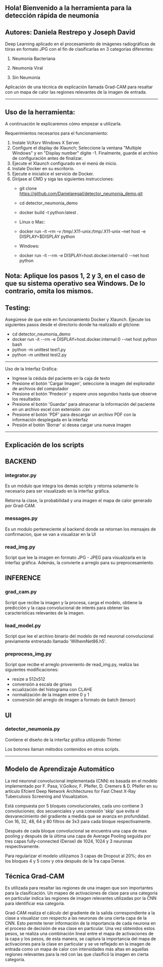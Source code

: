 ## Hola! Bienvenido a la herramienta para la detección rápida de neumonía

## Autores: Daniela Restrepo y Joseph David
Deep Learning aplicado en el procesamiento de imágenes radiográficas de tórax en formato JPG con el fin de clasificarlas en 3 categorías diferentes:

1. Neumonía Bacteriana

2. Neumonía Viral

3. Sin Neumonía

Aplicación de una técnica de explicación llamada Grad-CAM para resaltar con un mapa de calor las regiones relevantes de la imagen de entrada.

---
## Uso de la herramienta:

A continuación le explicaremos cómo empezar a utilizarla.

Requerimientos necesarios para el funcionamiento:

1. Instale VcXsrv Windows X Server.
2. Configure el display de Xlaunch; Seleccione la ventana "Multiple Windows" y en "Display number" digite -1. Finalmente, guarde el archivo de configuración antes de finalizar.
3. Ejecute el Xlaunch configurado en el menú de inicio.
4. Instale Docker en su escritorio. 
5. Ejecute e inicialice el servicio de Docker.
6. Diríjase al CMD y siga las siguientes instrucciones:
    - git clone https://github.com/Danielaregal/detector_neumonia_demo.git
    - cd detector_neumonia_demo
    - docker build -t python:latest .
    
    - Linux o Mac:
    - docker run -it –rm -v /tmp/.X11-unix:/tmp/.X11-unix –net host -e DISPLAY=$DISPLAY python

    - Windows:
    - docker run -it --rm -e DISPLAY=host.docker.internal:0 --net host python 

Nota: Aplique los pasos 1, 2 y 3, en el caso de que su sistema operativo sea Windows. De lo contrario, omita los mismos. 
----------------------------------------------------------------------------------

## Testing:

Asegúrese de que este en funcionamiento Docker y Xlaunch.
Ejecute los siguientes pasos desde el directorio donde ha realizado el gitclone:

- cd detector_neumonia_demo
- docker run -it --rm -e DISPLAY=host.docker.internal:0 --net host python bash
- python -m unittest test1.py
- python -m unittest test2.py
----------------------------------------------------------------------------------
Uso de la Interfaz Gráfica:

- Ingrese la cédula del paciente en la caja de texto
- Presione el botón 'Cargar Imagen', seleccione la imagen del explorador de archivos del computador
- Presione el botón 'Predecir' y espere unos segundos hasta que observe los resultados
- Presione el botón 'Guardar' para almacenar la información del paciente en un archivo excel con extensión .csv
- Presione el botón 'PDF' para descargar un archivo PDF con la información desplegada en la interfaz
- Presión el botón 'Borrar' si desea cargar una nueva imagen

---

## Explicación de los scripts

## BACKEND

### integrator.py

Es un módulo que integra los demás scripts y retorna solamente lo necesario para ser visualizado en la interfaz gráfica.

Retorna la clase, la probabilidad y una imagen el mapa de calor generado por Grad-CAM.

### messages.py

Es un modulo perteneciente al backend donde se retornan los mensajes de confirmacion, que se van a visualizar en la UI

### read_img.py

Script que lee la imagen en formato JPG - JPEG para visualizarla en la interfaz gráfica. Además, la convierte a arreglo para su preprocesamiento.

## INFERENCE

### grad_cam.py

Script que recibe la imagen y la procesa, carga el modelo, obtiene la predicción y la capa convolucional de interés para obtener las características relevantes de la imagen.

### load_model.py

Script que lee el archivo binario del modelo de red neuronal convolucional previamente entrenado llamado 'WilhemNet86.h5'.

### preprocess_img.py

Script que recibe el arreglo proveniento de read_img.py, realiza las siguientes modificaciones:
- resize a 512x512
- conversión a escala de grises
- ecualización del histograma con CLAHE
- normalización de la imagen entre 0 y 1
- conversión del arreglo de imagen a formato de batch (tensor)

## UI

### detector_neumonia.py

Contiene el diseño de la interfaz gráfica utilizando Tkinter.

Los botones llaman métodos contenidos en otros scripts.

---
## Modelo de Aprendizaje Automático

La red neuronal convolucional implementada (CNN) es basada en el modelo implementado por F. Pasa, V.Golkov, F. Pfeifer, D. Cremers & D. Pfeifer
en su artículo Efcient Deep Network Architectures for Fast Chest X-Ray Tuberculosis Screening and Visualization.

Está compuesta por 5 bloques convolucionales, cada uno contiene 3 convoluciones; dos secuenciales y una conexión 'skip' que evita el desvanecimiento del gradiente a medida que se avanza en profundidad.
Con 16, 32, 48, 64 y 80 filtros de 3x3 para cada bloque respectivamente.

Después de cada bloque convolucional se encuentra una capa de max pooling y después de la última una capa de Average Pooling seguida por tres capas fully-connected (Dense) de 1024, 1024 y 3 neuronas respectivamente.

Para regularizar el modelo utilizamos 3 capas de Dropout al 20%; dos en los bloques 4 y 5 conv y otra después de la 1ra capa Dense.

## Técnica Grad-CAM

Es utilizada para resaltar las regiones de una imagen que son importantes para la clasificación. Un mapeo de activaciones de clase para una categoría en particular indica las regiones de imagen relevantes utilizadas por la CNN para identificar esa categoría.

Grad-CAM realiza el cálculo del gradiente de la salida correspondiente a la clase a visualizar con respecto a las neuronas de una cierta capa de la CNN. Esto permite tener información de la importancia de cada neurona en el proceso de decisión de esa clase en particular. Una vez obtenidos estos pesos, se realiza una combinación lineal entre el mapa de activaciones de la capa y los pesos, de esta manera, se captura la importancia del mapa de activaciones para la clase en particular y se ve reflejado en la imagen de entrada como un mapa de calor con intensidades más altas en aquellas regiones relevantes para la red con las que clasificó la imagen en cierta categoría.


